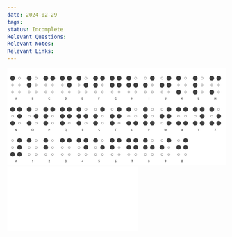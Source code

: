```yaml
---
date: 2024-02-29
tags: 
status: Incomplete
Relevant Questions: 
Relevant Notes: 
Relevant Links:
---
```

![](Attachments/Pasted%20image%2020240229124746.png)
![](Attachments/U2800.pdf)